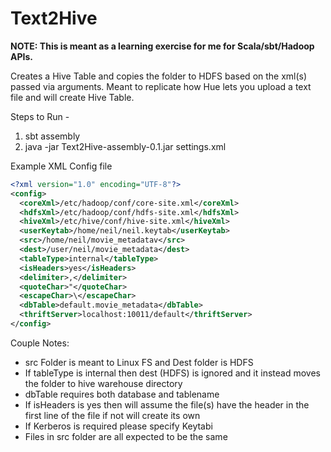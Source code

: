 # Text2Hive
__NOTE: This is meant as a learning exercise for me for Scala/sbt/Hadoop APIs.__

Creates a Hive Table and copies the folder to HDFS based on the xml(s) passed via arguments. Meant to replicate how Hue lets you upload a text file and will create Hive Table. 

Steps to Run -

1. sbt assembly
2. java -jar Text2Hive-assembly-0.1.jar settings.xml

Example XML Config file
```xml
<?xml version="1.0" encoding="UTF-8"?>
<config>
  <coreXml>/etc/hadoop/conf/core-site.xml</coreXml>
  <hdfsXml>/etc/hadoop/conf/hdfs-site.xml</hdfsXml>
  <hiveXml>/etc/hive/conf/hive-site.xml</hiveXml>
  <userKeytab>/home/neil/neil.keytab</userKeytab>
  <src>/home/neil/movie_metadatav</src>
  <dest>/user/neil/movie_metadata</dest>
  <tableType>internal</tableType>
  <isHeaders>yes</isHeaders>
  <delimiter>,</delimiter>
  <quoteChar>"</quoteChar>
  <escapeChar>\</escapeChar>
  <dbTable>default.movie_metadata</dbTable>
  <thriftServer>localhost:10011/default</thriftServer>
</config>
```
Couple Notes:
 - src Folder is meant to Linux FS and Dest folder is HDFS
 - If tableType is internal then dest (HDFS) is ignored and it instead moves the folder to hive warehouse directory
 - dbTable requires both database and tablename
 - If isHeaders is yes then will assume the file(s) have the header in the first line of the file if not will create its own
 - If Kerberos is required please specify Keytabi
 - Files in src folder are all expected to be the same
